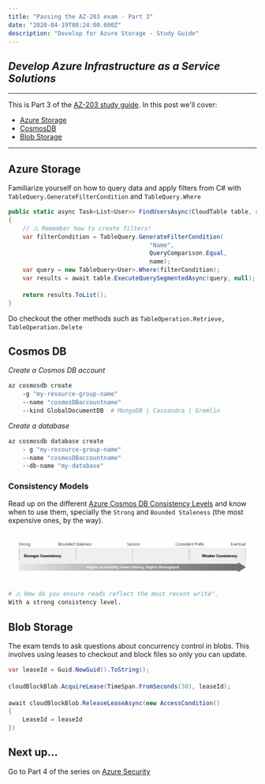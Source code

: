 ```yaml
---
title: "Passing the AZ-203 exam - Part 3"
date: "2020-04-19T08:24:00.000Z"
description: "Develop for Azure Storage - Study Guide"
---
```

## *Develop Azure Infrastructure as a Service Solutions*
---

 This is Part 3 of the [AZ-203 study guide](../passing-az-203-exam/). In this post we'll cover:

- [Azure Storage](#azure-storage)
- [CosmosDB](#cosmos-db)
- [Blob Storage](#blob-storage)

---

## Azure Storage

Familiarize yourself on how to query data and apply filters from C# with `TableQuery.GenerateFilterCondition` and `TableQuery.Where`

``` cs
public static async Task<List<User>> FindUsersAsync(CloudTable table, string name)
{
    // ⚠️ Remember how to create filters!
    var filterCondition = TableQuery.GenerateFilterCondition(
                                        "Name", 
                                        QueryComparison.Equal, 
                                        name);
    var query = new TableQuery<User>.Where(filterCondition);
    var results = await table.ExecuteQuerySegmentedAsync(query, null);    
    
    return results.ToList();
}
```
Do checkout the other methods such as `TableOperation.Retrieve, TableOperation.Delete`

## Cosmos DB

*Create a Cosmos DB account*
```bash
az cosmosdb create
    -g "my-resource-group-name"
    --name "cosmosDBaccountname"
    --kind GlobalDocumentDB  # MongoDB | Cassandra | Gremlin

```
*Create a database*
```bash
az cosmosdb database create
    - g "my-resource-group-name"
    --name "cosmosDBaccountname"
    --db-name "my-database"
```

### Consistency Models

Read up on the different
[Azure Cosmos DB Consistency Levels](https://docs.microsoft.com/en-us/azure/cosmos-db/consistency-levels) and know when to use them, specially the `Strong` and `Bounded Staleness` (the most expensive ones, by the way). 

![Azure Cosmos DB Consistency Levels](./five-consistency-levels.png)

```bash
# ⚠️ How do you ensure reads reflect the most recent write". 
With a strong consistency level.
```

## Blob Storage

The exam tends to ask questions about concurrency control in blobs. This involves using leases to checkout and block files so only you can update.

```cs
var leaseId = Guid.NewGuid().ToString();

cloudBlockBlob.AcquireLease(TimeSpan.FromSeconds(30), leaseId);

await cloudBlockBlob.ReleaseLeaseAsync(new AccessCondition()
{
    LeaseId = leaseId
})
```

## Next up...

Go to Part 4 of the series on [Azure Security](../passing-az-203-p4-azure-security)
